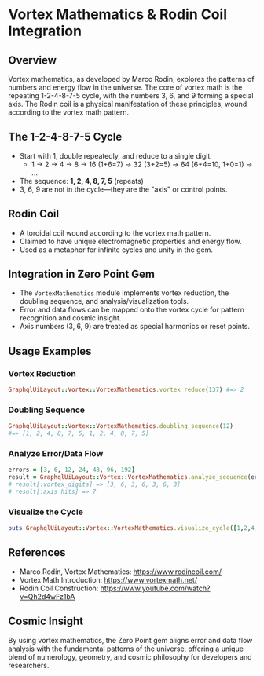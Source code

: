 # Vortex Mathematics & Rodin Coil Integration

## Overview

Vortex mathematics, as developed by Marco Rodin, explores the patterns of numbers and energy flow in the universe. The core of vortex math is the repeating 1-2-4-8-7-5 cycle, with the numbers 3, 6, and 9 forming a special axis. The Rodin coil is a physical manifestation of these principles, wound according to the vortex math pattern.

## The 1-2-4-8-7-5 Cycle

- Start with 1, double repeatedly, and reduce to a single digit:
  - 1 → 2 → 4 → 8 → 16 (1+6=7) → 32 (3+2=5) → 64 (6+4=10, 1+0=1) → ...
- The sequence: **1, 2, 4, 8, 7, 5** (repeats)
- 3, 6, 9 are not in the cycle—they are the "axis" or control points.

## Rodin Coil

- A toroidal coil wound according to the vortex math pattern.
- Claimed to have unique electromagnetic properties and energy flow.
- Used as a metaphor for infinite cycles and unity in the gem.

## Integration in Zero Point Gem

- The `VortexMathematics` module implements vortex reduction, the doubling sequence, and analysis/visualization tools.
- Error and data flows can be mapped onto the vortex cycle for pattern recognition and cosmic insight.
- Axis numbers (3, 6, 9) are treated as special harmonics or reset points.

## Usage Examples

### Vortex Reduction
```ruby
GraphqlUiLayout::Vortex::VortexMathematics.vortex_reduce(137) #=> 2
```

### Doubling Sequence
```ruby
GraphqlUiLayout::Vortex::VortexMathematics.doubling_sequence(12)
#=> [1, 2, 4, 8, 7, 5, 1, 2, 4, 8, 7, 5]
```

### Analyze Error/Data Flow
```ruby
errors = [3, 6, 12, 24, 48, 96, 192]
result = GraphqlUiLayout::Vortex::VortexMathematics.analyze_sequence(errors)
# result[:vortex_digits] => [3, 6, 3, 6, 3, 6, 3]
# result[:axis_hits] => 7
```

### Visualize the Cycle
```ruby
puts GraphqlUiLayout::Vortex::VortexMathematics.visualize_cycle([1,2,4,8,7,5,3,6,9])
```

## References
- Marco Rodin, Vortex Mathematics: https://www.rodincoil.com/
- Vortex Math Introduction: https://www.vortexmath.net/
- Rodin Coil Construction: https://www.youtube.com/watch?v=Qh2d4wFz1bA

## Cosmic Insight

By using vortex mathematics, the Zero Point gem aligns error and data flow analysis with the fundamental patterns of the universe, offering a unique blend of numerology, geometry, and cosmic philosophy for developers and researchers. 